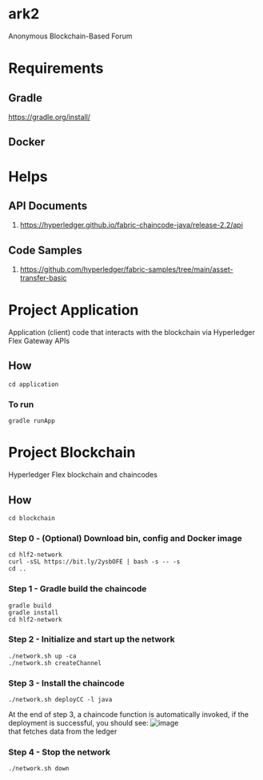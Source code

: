 # ark2
Anonymous Blockchain-Based Forum

# Requirements

## Gradle
https://gradle.org/install/

## Docker

# Helps

## API Documents
1. https://hyperledger.github.io/fabric-chaincode-java/release-2.2/api

## Code Samples
1. https://github.com/hyperledger/fabric-samples/tree/main/asset-transfer-basic

# Project Application
Application (client) code that interacts with the blockchain via Hyperledger Flex Gateway APIs

## How
```
cd application
```

### To run
```
gradle runApp
```

# Project Blockchain
Hyperledger Flex blockchain and chaincodes

## How
```
cd blockchain
```

### Step 0 - (Optional) Download bin, config and Docker image
```
cd hlf2-network
curl -sSL https://bit.ly/2ysbOFE | bash -s -- -s
cd ..
```

### Step 1 - Gradle build the chaincode
```
gradle build
gradle install
cd hlf2-network
```

### Step 2 - Initialize and start up the network
```
./network.sh up -ca
./network.sh createChannel
```

### Step 3 - Install the chaincode
```
./network.sh deployCC -l java
```
At the end of step 3, a chaincode function is automatically invoked, if the deployment is successful, you should see:
![image](https://user-images.githubusercontent.com/19659223/113533938-3d8d3300-959d-11eb-94d2-183453de5291.png)
<br /> that fetches data from the ledger

### Step 4 - Stop the network
```
./network.sh down
```
